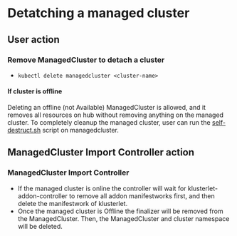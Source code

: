 [comment]: # ( Copyright Contributors to the Open Cluster Management project )

# Detatching a managed cluster

## User action

### Remove ManagedCluster to detach a cluster

- `kubectl delete managedcluster <cluster-name>`

#### If cluster is offline

Deleting an offline (not Available) ManagedCluster is allowed, and it removes all resources on hub without removing anything on the managed cluster. To completely cleanup the managed cluster, user can run the [self-destruct.sh](https://github.com/stolostron/klusterlet-addon-controller/blob/master/hack/self-destruct.sh) script on managedcluster.

## ManagedCluster Import Controller action

###  ManagedCluster Import Controller

- If the managed cluster is online the controller will wait for klusterlet-addon-controller to remove all addon manifestworks first, and then delete the manifestwork of klusterlet.
- Once the managed cluster is Offline the finalizer will be removed from the ManagedCluster. Then, the ManagedCluster and cluster namespace will be deleted.

